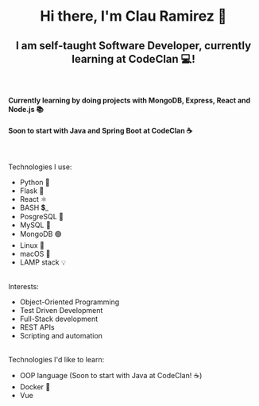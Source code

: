 <h1 align="center">
  Hi there, I'm Clau Ramirez 👋
</h1>

<h2 align="center"> 
  I am self-taught Software Developer, currently learning at CodeClan 💻!
</h2>
<br>

<h4>Currently learning by doing projects with MongoDB, Express, React and Node.js 📚 </h4>
<h4>Soon to start with Java and Spring Boot at CodeClan ☕</h4>
<br>

Technologies I use:
*  Python 🐍
*  Flask 🧞
*  React ⚛️
*  BASH 💲_
*  PosgreSQL 🐘 
*  MySQL 🐬 
*  MongoDB 🟢
*  Linux 🐧 
*  macOS 🍎
*  LAMP stack 💡

<br>Interests:
*  Object-Oriented Programming 
*  Test Driven Development
*  Full-Stack development
*  REST APIs
*  Scripting and automation

<br>Technologies I'd like to learn:
* OOP language (Soon to start with Java at CodeClan! ☕)
* Docker 🐳
* Vue 


<!--
**clauRamirez/clauRamirez** is a ✨ _special_ ✨ repository because its `README.md` (this file) appears on your GitHub profile.

Here are some ideas to get you started:

- 🔭 I’m currently working on ...
- 🌱 I’m currently learning ...
- 👯 I’m looking to collaborate on ...
- 🤔 I’m looking for help with ...
- 💬 Ask me about ...
- 📫 How to reach me: ...
- 😄 Pronouns: ...
- ⚡ Fun fact: ...
-->
